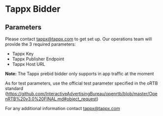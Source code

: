 # Tappx Bidder

## Parameters
Please contact tappx@tappx.com to get set up. Our operations team will provide the 3 required parameters:
- Tappx Key
- Tappx Publisher Endpoint
- Tappx Host URL

**Note:** The Tappx prebid bidder only supports in app traffic at the moment

As for test parameters, use the official test parameter specified in the oRTB standard (https://github.com/InteractiveAdvertisingBureau/openrtb/blob/master/OpenRTB%20v3.0%20FINAL.md#object_request)

For any additional information contact tappx@tappx.com